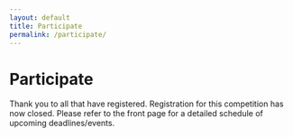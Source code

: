 ```yaml
---
layout: default
title: Participate
permalink: /participate/
---
```


# Participate

Thank you to all that have registered. Registration for this competition has now closed. Please refer to the front page for a detailed schedule of upcoming deadlines/events.